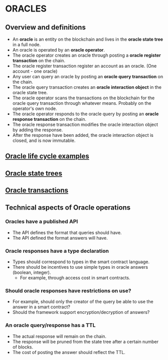 # ORACLES

## Overview and definitions

- An **oracle** is an entity on the blockchain and lives in the **oracle state tree** in a full node.
- An oracle is operated by an **oracle operator**.
- The oracle operator creates an oracle through posting a **oracle register transaction** on the chain.
- The oracle register transaction register an account as an oracle. (One account - one oracle)
- Any user can query an oracle by posting an  **oracle query transaction** on the chain.
- The oracle query transaction creates an **oracle interaction object** in the oracle state tree.
- The oracle operator scans the transactions on the blockchain for the
  oracle query transaction through whatever means. Probably on the operator's own node.
- The oracle operator responds to the oracle query by posting an **oracle response transaction** on the chain.
- The oracle response transaction modifies the oracle interaction object by adding the response.
- After the response have been added, the oracle interaction object is closed, and is now immutable.

## [Oracle life cycle examples](./oracle_life_cycle.md)

## [Oracle state trees](./oracle_state_tree.md)

## [Oracle transactions](./oracle_transactions.md)

## Technical aspects of Oracle operations

### Oracles have a published API

- The API defines the format that queries should have.
- The API defined the format answers will have.

### Oracle responses have a type declaration
- Types should correspond to types in the smart contract language.
- There should be incentives to use simple types in oracle answers (boolean, integer).
  - For example, through access cost in smart contracts.

### Should oracle responses have restrictions on use?
- For example, should only the creator of the query be able to use the
  answer in a smart contract?
- Should the framework support encryption/decryption of answers?

### An oracle query/response has a TTL
- The actual response will remain on the chain.
- The response will be pruned from the state tree after a certain number of blocks.
- The cost of posting the answer should reflect the TTL.
